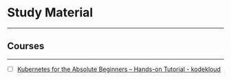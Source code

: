 # Study Material
---

## Courses
---
- [ ] [Kubernetes for the Absolute Beginners – Hands-on Tutorial - kodekloud](https://kodekloud.com/courses/kubernetes-for-the-absolute-beginners-hands-on/)
